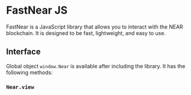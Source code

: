# FastNear JS

FastNear is a JavaScript library that allows you to interact with the NEAR blockchain. It is designed to be fast, lightweight, and easy to use.

## Interface

Global object `window.Near` is available after including the library. It has the following methods:

### `Near.view`
